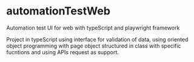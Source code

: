 # automationTestWeb

Automation test UI for web with typeScript and playwright framework

Project in typeScript using interface for validation of data,
using oriented object programming with page object structured in class with specific fucntions
and using APIs request as support.


